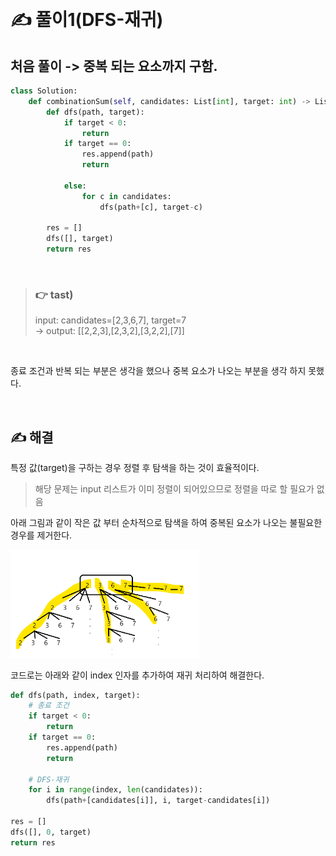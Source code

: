 ​

# ✍️ 풀이1(DFS-재귀)

## 처음 풀이 -> 중복 되는 요소까지 구함.
```python
class Solution:
    def combinationSum(self, candidates: List[int], target: int) -> List[List[int]]:
        def dfs(path, target):
            if target < 0:
                return
            if target == 0:
                res.append(path)
                return
            
            else:
                for c in candidates:
                    dfs(path+[c], target-c)
                
        res = []
        dfs([], target)
        return res
```

<br/>

> ### 👉 tast)
>input: candidates=[2,3,6,7], target=7<br/>
> -> output: [[2,2,3],[2,3,2],[3,2,2],[7]]

<br/>

종료 조건과 반복 되는 부분은 생각을 했으나 중복 요소가 나오는 부분을 생각 하지 못했다. 

<br/>

## ✍️ 해결

특정 값(target)을 구하는 경우 정렬 후 탐색을 하는 것이 효율적이다.
>해당 문제는 input 리스트가 이미 정렬이 되어있으므로 정렬을 따로 할 필요가 없음

아래 그림과 같이 작은 값 부터 순차적으로 탐색을 하여 중복된 요소가 나오는 불필요한 경우를 제거한다.

<img src="./이미지/설명1.png" width=60% />

<br/>

코드로는 아래와 같이 index 인자를 추가하여 재귀 처리하여 해결한다.

```python
def dfs(path, index, target):
    # 종료 조건
    if target < 0:
        return
    if target == 0:
        res.append(path)
        return
    
    # DFS-재귀
    for i in range(index, len(candidates)):
        dfs(path+[candidates[i]], i, target-candidates[i])
        
res = []
dfs([], 0, target)
return res
```

    